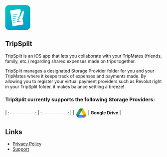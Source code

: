 <img src="../common/img/TripSplit.png" style="border-radius:12px;" width="80">

## TripSplit

TripSplit is an iOS app that lets you collaborate with your TripMates (friends, family, etc.) regarding shared expenses made on trips together.

TripSplit manages a designated Storage Provider folder for you and your TripMates where it keeps track of expenses and payments made. By allowing you to register your virtual payment providers such as Revolut right in your TripSplit folder, it makes balance settling a breeze!

### TripSplit currently supports the following Storage Providers:

| :-------------: | :-------------: |
| <img src="../common/img/GoogleDrive.png" width="36" style="vertical-align: middle;"> | **Google Drive** |

## Links

- [Privacy Policy](./Privacy_Policy.md)
- [Support](../Support.md)
